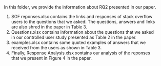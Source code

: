 In this folder, we provide the information about RQ2 presented in our paper.

1. SOF reponses.xlsx contains the links and responses of stack overflow users to the questions that we asked. The questions, answers and links are also shred in the paper in Table 3.
2. Questions.xlsx contains information about the questions that we asked in our controlled user study presented as Table 2 in the paper.
3. examples.xlsx contains some quoted examples of answers that we received from the users as shown in Table 3.
4. Finally, Response Analysis.xlsx xontains our analysis of the reponses that we present in Figure 4 in the paper.

